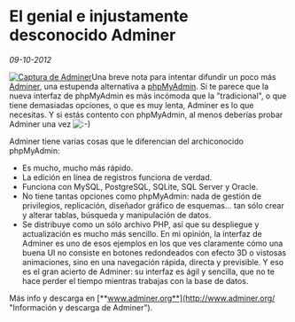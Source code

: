 El genial e injustamente desconocido Adminer
============================================

_09-10-2012_

[![](http://israelviana.es/wp-content/uploads/2013/10/adminer-screenshot.png "Captura de Adminer")](http://israelviana.es/wp-content/uploads/2013/10/adminer-screenshot.png)Una breve nota para intentar difundir un poco más [Adminer](http://www.adminer.org/), una estupenda alternativa a [phpMyAdmin](http://www.phpmyadmin.net/). Si te parece que la nueva interfaz de phpMyAdmin es más incómoda que la "tradicional", o que tiene demasiadas opciones, o que es muy lenta, Adminer es lo que necesitas. Y si estás contento con phpMyAdmin, al menos deberías probar Adminer una vez ![](http://i2.wp.com/israelviana.es/wp-includes/images/smilies/icon_wink.gif ":-)")

Adminer tiene varias cosas que le diferencian del archiconocido phpMyAdmin:

*   Es mucho, mucho más rápido.
*   La edición en línea de registros funciona de verdad.
*   Funciona con MySQL, PostgreSQL, SQLite, SQL Server y Oracle.
*   No tiene tantas opciones como phpMyAdmin: nada de gestión de privilegios, replicación, diseñador gráfico de esquemas... tan sólo crear y alterar tablas, búsqueda y manipulación de datos.
*   Se distribuye como un sólo archivo PHP, así que su despliegue y actualización es mucho más sencillo.
En mi opinión, la interfaz de Adminer es uno de esos ejemplos en los que ves claramente cómo una buena UI no consiste en botones redondeados con efecto 3D o vistosas animaciones, sino en una navegación rápida, directa y previsible. Y eso es el gran acierto de Adminer: su interfaz es ágil y sencilla, que no te hace perder el tiempo mientras trabajas con la base de datos.

Más info y descarga en [**www.adminer.org**](http://www.adminer.org/ "Información y descarga de Adminer").